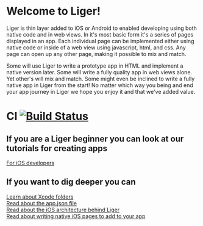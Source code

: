 # Welcome to Liger!

Liger is thin layer added to iOS or Android to enabled developing using both native code and in web views. In it's most basic form it's a series of pages displayed in an app. Each individual page can be implemented either using native code or inside of a web view using javascript, html, and css. Any page can open up any other page, making it possible to mix and match.

Some will use Liger to write a prototype app in HTML and implement a native version later. Some will write a fully quality app in web views alone. Yet other's will mix and match. Some might even be inclined to write a fully native app in Liger from the start! No matter which way you being and end your app journey in Liger we hope you enjoy it and that we've added value.

# CI [![Build Status](https://api.travis-ci.org/reachlocal/liger-ios.png)](https://travis-ci.org/reachlocal/liger-ios)

## If you are a Liger beginner you can look at our tutorials for creating apps

[For iOS developers](https://github.com/reachlocal/liger/wiki/Create-an-iOS-app) <br />

## If you want to dig deeper you can

[Learn about Xcode folders]() <br />
[Read about the app.json file](https://github.com/reachlocal/liger/wiki/app.json) <br />
[Read about the iOS architecture behind Liger]() <br />
[Read about writing native iOS pages to add to your app](https://github.com/reachlocal/liger/wiki/Custom-iOS-pages) <br />
